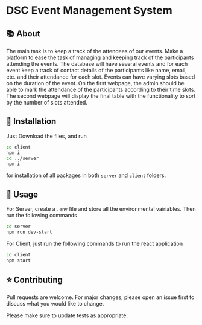 # DSC Event Management System

## 📚 About
The main task is to keep a track of the attendees of our events. Make a platform to ease the task of managing and keeping track of the participants attending the events. The database will have several events and for each event keep a track of contact details of the participants like name, email, etc. and their attendance for each slot. Events can have varying slots based on the duration of the event. On the first webpage, the admin should be able to mark the attendance of the participants according to their time slots. The second webpage will display the final table with the functionality to sort by the number of slots attended.

## 🔧 Installation
Just Download the files, and run

```bash
cd client
npm i
cd ../server
npm i
```
for installation of all packages in both ``server`` and ``client`` folders.

## 🔌 Usage
For Server, create a `.env` file and store all the environmental vairiables.
Then run the following commands
```bash
cd server
npm run dev-start
```

For Client, just run the following commands to run the react application
```bash
cd client
npm start
```

## ⭐ Contributing
Pull requests are welcome. For major changes, please open an issue first to discuss what you would like to change.

Please make sure to update tests as appropriate.
